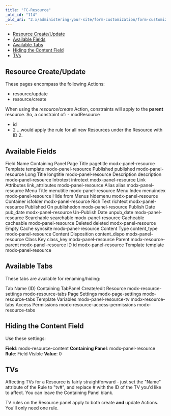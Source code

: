 ```yaml
---
title: "FC-Resource"
_old_id: "114"
_old_uri: "2.x/administering-your-site/form-customization/form-customization-pages/fc-resource"
---
```


- [Resource Create/Update](administering-your-site/form-customization/form-customization-pages/fc-resource#FC-Resource-ResourceCreate%2FUpdate)
- [Available Fields](administering-your-site/form-customization/form-customization-pages/fc-resource#FC-Resource-AvailableFields)
- [Available Tabs](administering-your-site/form-customization/form-customization-pages/fc-resource#FC-Resource-AvailableTabs)
- [Hiding the Content Field](administering-your-site/form-customization/form-customization-pages/fc-resource#FC-Resource-HidingtheContentField)
- [TVs](administering-your-site/form-customization/form-customization-pages/fc-resource#FC-Resource-TVs)



## <a name="FC-Resource-ResourceCreate%2FUpdate"></a>Resource Create/Update

These pages encompass the following Actions:

- resource/update
- resource/create

When using the _resource/create_ Action, constraints will apply to the **parent** resource. So, a constraint of: - modResource
- id
- 2
  ...would apply the rule for all new Resources under the Resource with ID 2.



## <a name="FC-Resource-AvailableFields"></a>Available Fields

 Field  Name  Containing Panel  Page Title  pagetitle  modx-panel-resource  Template  template  modx-panel-resource  Published  published  modx-panel-resource  Long Title  longtitle  modx-panel-resource  Description  description  modx-panel-resource  Introtext  introtext  modx-panel-resource  Link Attributes  link\_attributes  modx-panel-resource  Alias  alias  modx-panel-resource  Menu Title  menutitle  modx-panel-resource  Menu Index  menuindex  modx-panel-resource  Hide from Menus  hidemenu  modx-panel-resource  Container  isfolder  modx-panel-resource  Rich Text  richtext  modx-panel-resource  Published On  publishedon  modx-panel-resource  Publish Date  pub\_date  modx-panel-resource  Un-Publish Date  unpub\_date  modx-panel-resource  Searchable  searchable  modx-panel-resource  Cacheable  cacheable  modx-panel-resource  Deleted  deleted  modx-panel-resource  Empty Cache  syncsite  modx-panel-resource  Content Type  content\_type  modx-panel-resource  Content Disposition  content\_dispo  modx-panel-resource  Class Key  class\_key  modx-panel-resource  Parent  modx-resource-parent  modx-panel-resource  ID  id  modx-panel-resource  Template  template  modx-panel-resource 

## <a name="FC-Resource-AvailableTabs"></a>Available Tabs

These tabs are available for renaming/hiding:

 Tab  Name (ID)  Containing TabPanel  Create/edit Resource  modx-resource-settings  modx-resource-tabs  Page Settings  modx-page-settings  modx-resource-tabs  Template Variables  modx-panel-resource-tv  modx-resource-tabs  Access Permissions  modx-resource-access-permissions  modx-resource-tabs 

## <a name="FC-Resource-HidingtheContentField"></a>Hiding the Content Field

Use these settings:

**Field**: modx-resource-content
**Containing Panel**: modx-panel-resource
**Rule**: Field Visible
**Value**: 0

## <a name="FC-Resource-TVs"></a>TVs

Affecting TVs for a Resource is fairly straightforward - just set the "Name" attribute of the Rule to "tv#", and replace # with the ID of the TV you'd like to affect. You can leave the Containing Panel blank.

TV rules on the Resource panel apply to both create **and** update Actions. You'll only need one rule.